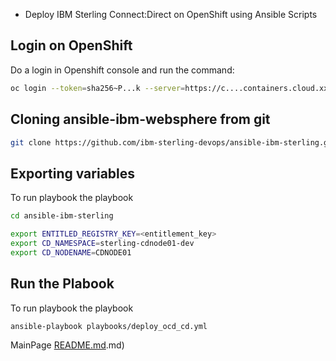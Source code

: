 * Deploy IBM Sterling Connect:Direct on OpenShift using Ansible Scripts

## Login on OpenShift

Do a login in Openshift console and run the command:

```bash 
oc login --token=sha256~P...k --server=https://c....containers.cloud.xxx.com:31234
```

## Cloning ansible-ibm-websphere from git

```bash 
git clone https://github.com/ibm-sterling-devops/ansible-ibm-sterling.git
```

## Exporting variables

To run playbook the playbook

```bash 
cd ansible-ibm-sterling

export ENTITLED_REGISTRY_KEY=<entitlement_key>
export CD_NAMESPACE=sterling-cdnode01-dev
export CD_NODENAME=CDNODE01
```

## Run the Plabook

To run playbook the playbook

```bash 
ansible-playbook playbooks/deploy_ocd_cd.yml
```


MainPage [README.md](../README).md)
